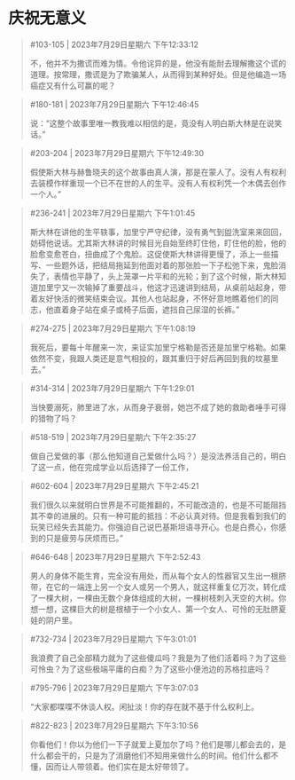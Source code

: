 # 庆祝无意义

> #103-105 | 2023年7月29日星期六 下午12:33:12
> 
> 不，他并不为撒谎而难为情。令他诧异的是，他没有能耐去理解撒这个谎的道理。按常理，撒谎是为了欺骗某人，从而得到某种好处。但是他编造一场癌症又有什么可赢的呢？

> #180-181 | 2023年7月29日星期六 下午12:46:45
> 
> 说：“这整个故事里唯一教我难以相信的是，竟没有人明白斯大林是在说笑话。”


> #203-204 | 2023年7月29日星期六 下午12:49:30
> 
> 假使斯大林与赫鲁晓夫的这个故事由真人演，那是在蒙人了。没有人有权利去装模作样重现一个已不在世的人的生平。没有人有权利凭一个木偶去创作一个人。”


> #236-241 | 2023年7月29日星期六 下午1:01:45
> 
> 斯大林在讲他的生平轶事，加里宁严守纪律，没有勇气到盥洗室来来回回，妨碍他说话。尤其斯大林讲的时候目光自始至终盯住他，盯住他的脸，他的脸愈变愈苍白，扭曲成了个鬼脸。这促使斯大林讲得更慢了，添上一些描写、一些题外话，把结局拖延到他面对着的那张脸一下子松弛下来，鬼脸消失了，表情也平静了，头上笼罩一片平和的光轮；到了这个时候，斯大林知道加里宁又一次输掉了重要战斗，他这才迅速讲到结局，从桌前站起身，带着友好快活的微笑结束会议。其他人也站起身，不怀好意地瞧着他们的同志，他直着身子站在桌子或椅子后面，遮挡自己尿湿的长裤。”

> #274-275 | 2023年7月29日星期六 下午1:08:19
> 
> 我死后，要每十年醒来一次，来证实加里宁格勒是否还是加里宁格勒。如果依然不变，我跟人类还是意气相投的，跟其重归于好后再回到我的坟墓里去。”


> #314-314 | 2023年7月29日星期六 下午1:29:01
> 
> 当快要溺死，肺里进了水，从而身子衰弱，她岂不成了她的救助者唾手可得的猎物了吗？


> #518-519 | 2023年7月29日星期六 下午2:35:27
> 
> 做自己爱做的事（那么他知道自己爱做什么吗？）是没法养活自己的，明白了这一点，他在完成学业以后选择了一份工作，


> #602-604 | 2023年7月29日星期六 下午2:45:21
> 
> 我们很久以来就明白世界是不可能推翻的，不可能改造的，也是不可能阻挡其不幸的进展的。只有一种可能的抵挡：不必认真对待。但是我看到我们的玩笑已经失去其能力。你强迫自己说巴基斯坦语寻开心。也是白费心，你感到的只是疲劳与厌烦而已。”


> #646-648 | 2023年7月29日星期六 下午2:52:43
> 
> 男人的身体不能生育，完全没有用处，而从每个女人的性器官又生出一根脐带，在它的一端连上另一个女人或另一个男人，就这样重复亿万次，转化成了一棵大树，一棵由无数个身体组成的大树，一棵树枝刺入天空的大树。你想一想，这棵巨大的树是根植于一个小女人、第一个女人、可怜的无肚脐夏娃的阴户里。


> #732-734 | 2023年7月29日星期六 下午3:01:01
> 
> 我浪费了自己全部精力就为了这些傻瓜吗？我是为了他们活着吗？为了这些可怜虫？为了这些极端平庸的白痴？为了这些小便池边的苏格拉底吗？


> #795-796 | 2023年7月29日星期六 下午3:07:03
> 
> “大家都喋喋不休谈人权。闲扯淡！你的存在就不基于什么权利上。


> #822-823 | 2023年7月29日星期六 下午3:10:56
> 
> 你看他们！你以为他们一下子就爱上夏加尔了吗？他们是哪儿都会去的，是什么都会干的，只是为了消磨他们不知用来做什么的时间。他们什么都不懂，因而让人带领着。他们实在是太好带领了。